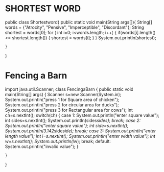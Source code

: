 # SHORTEST WORD


public class Shortestword{
    public static void main(String args[]){
        String[] words =  {"Atrocity", "Pensive", "Imperceptible", "Discordant"};
        String shortest = words[0];
        for ( int i=0; i<words.length; i++)
        {
            if(words[i].length() <= shortest.length())
            {
                shortest = words[i];
            }
        }
        System.out.println(shortest);

    }
}



# Fencing a Barn
import java.util.Scanner;
class FencingaBarn
{
    public static void main(String[] args)
    {
        Scanner s=new Scanner(System.in);
        System.out.println("press 1 for Square area of chicken");
        System.out.println("press 2 for circular area for ducks");
        System.out.println("press 3 for Rectangular area for cows");
        int ch=s.nextInt();
        switch(ch)
        {
            case 1: 
                System.out.println("enter square value");
                int sides=s.nextInt();
                System.out.println(sides*sides);
                break;
            case 2:
                System.out.println("enter square value");
                int side=s.nextInt();
                System.out.println(3.142*side*side);
                break;
            case 3:
                System.out.println("enter length  value");
                int l=s.nextInt();
                System.out.println("enter width value");
                int w=s.nextInt();
                System.out.println(l*w);
                break;
            default:
                System.out.println("invalid value");
        }
        
        
    }
}

